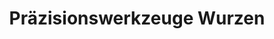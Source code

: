 ---
title: "Präzisionswerkzeuge Wurzen"
url: /wurzen/praezisionswerkzeuge-wurzen/
shop: Eisenwaren
---